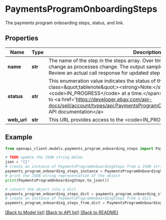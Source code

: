 # PaymentsProgramOnboardingSteps

The payments program onboarding steps, status, and link.

## Properties

Name | Type | Description | Notes
------------ | ------------- | ------------- | -------------
**name** | **str** | The name of the step in the steps array. Over time, these names are subject to change as processes change. The output sample contains example step names. Review an actual call response for updated step names.  | [optional] 
**status** | **str** | This enumeration value indicates the status of the associated step. &lt;p&gt; &lt;span class&#x3D;\&quot;tablenote\&quot;&gt;&lt;strong&gt;Note:&lt;/strong&gt; Only one step can be &lt;code&gt;IN_PROGRESS&lt;/code&gt; at a time.&lt;/span&gt;&lt;/p&gt; For implementation help, refer to &lt;a href&#x3D;&#39;https://developer.ebay.com/api-docs/sell/account/types/api:PaymentsProgramOnboardingStepStatus&#39;&gt;eBay API documentation&lt;/a&gt; | [optional] 
**web_url** | **str** | This URL provides access to the &lt;code&gt;IN_PROGRESS&lt;/code&gt; step. | [optional] 

## Example

```python
from openapi_client.models.payments_program_onboarding_steps import PaymentsProgramOnboardingSteps

# TODO update the JSON string below
json = "{}"
# create an instance of PaymentsProgramOnboardingSteps from a JSON string
payments_program_onboarding_steps_instance = PaymentsProgramOnboardingSteps.from_json(json)
# print the JSON string representation of the object
print(PaymentsProgramOnboardingSteps.to_json())

# convert the object into a dict
payments_program_onboarding_steps_dict = payments_program_onboarding_steps_instance.to_dict()
# create an instance of PaymentsProgramOnboardingSteps from a dict
payments_program_onboarding_steps_from_dict = PaymentsProgramOnboardingSteps.from_dict(payments_program_onboarding_steps_dict)
```
[[Back to Model list]](../README.md#documentation-for-models) [[Back to API list]](../README.md#documentation-for-api-endpoints) [[Back to README]](../README.md)


